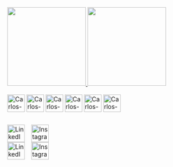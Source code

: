 <div>
  <a href="https://github.com/Carloseman1">
    <img height="180em" src="https://github-readme-stats.vercel.app/api?username=Carloseman1&show_icons=true&theme=dark&bg_color=5dd55d&title_color=FFFFFF&icon_color=FFFFFF&text_color=FFFFFF&border_color=5dd55d"/>
    <img height="180em" src="https://github-readme-stats.vercel.app/api/top-langs/?username=Carloseman1&show_icons=true&theme=dark&bg_color=5dd55d&title_color=FFFFFF&text_color=FFFFFF&border_color=5dd55d"/>
  </a>
</div>

<div style="display: inline_block"><br>
  <img align="center" alt="Carlos-Js" height="40" width="40" src="https://cdn-icons-png.flaticon.com/512/732/732190.png">
  <img align="center" alt="Carlos-React" height="40" width="40" src="https://cdn-icons-png.flaticon.com/512/919/919845.png">
  <img align="center" alt="Carlos-HTML" height="40" width="40" src="https://cdn-icons-png.flaticon.com/512/732/732212.png">
  <img align="center" alt="Carlos-CSS" height="40" width="40" src="https://cdn-icons-png.flaticon.com/512/732/732199.png">
  <img align="center" alt="Carlos-Csharp" height="40" width="40" src="https://cdn-icons-png.flaticon.com/512/732/732213.png">
  <img align="center" alt="Carlos-Java" height="40" width="40" src="https://cdn-icons-png.flaticon.com/512/226/226777.png">
</div>

##

<div style="display: flex; gap: 15px;"> 
  <a href="https://www.linkedin.com/in/SEU-LINKEDIN-AQUI/" target="_blank">
    <img src="https://cdn-icons-png.flaticon.com/512/3531/3531820.png" height="40" width="40" alt="LinkedIn">
  </a>
  <a href="https://www.instagram.com/SEU-INSTAGRAM-AQUI/" target="_blank">
    <img src="https://cdn-icons-png.flaticon.com/512/733/733558.png" height="40" width="40" alt="Instagram">
  </a>
</div>
<div style="display: flex; gap: 15px;"> 
  <a href="https://www.linkedin.com/in/SEU-LINKEDIN-AQUI/" target="_blank">
    <img src="https://cdn-icons-png.flaticon.com/512/3531/3531820.png" height="40" width="40" alt="LinkedIn">
  </a>
  <a href="https://www.instagram.com/SEU-INSTAGRAM-AQUI/" target="_blank">
    <img src="https://cdn-icons-png.flaticon.com/512/733/733558.png" height="40" width="40" alt="Instagram">
  </a>
</div>
